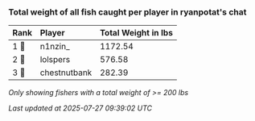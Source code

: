 ### Total weight of all fish caught per player in ryanpotat's chat

| Rank  | Player       | Total Weight in lbs |
|:------|:-------------|:--------------------|
| 1 🥇  | n1nzin_      | 1172.54             |
| 2 🥈  | lolspers     | 576.58              |
| 3 🥉  | chestnutbank | 282.39              |

_Only showing fishers with a total weight of >= 200 lbs_

_Last updated at 2025-07-27 09:39:02 UTC_